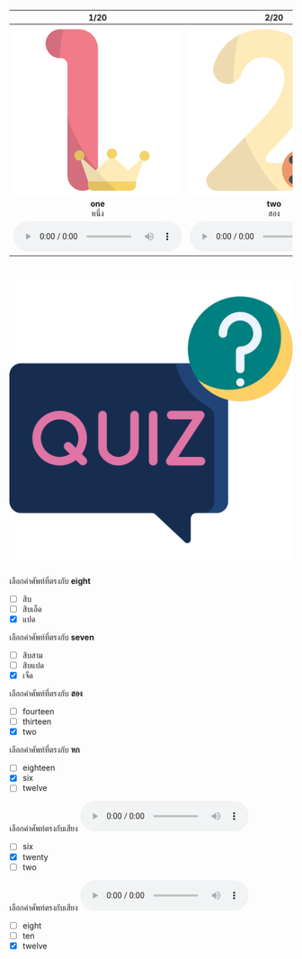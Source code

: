 <div class="carrousel">


|1/20|2/20|3/20|4/20|5/20|6/20|7/20|8/20|9/20|10/20|11/20|12/20|13/20|14/20|15/20|16/20|17/20|18/20|19/20|20/20|
| :----: | :----: | :----: | :----: | :----: | :----: | :----: | :----: | :----: | :----: | :----: | :----: | :----: | :----: | :----: | :----: | :----: | :----: | :----: | :----: |
|![](/media/img/numbers/one.svg)|![](/media/img/numbers/two.svg)|![](/media/img/numbers/three.svg)|![](/media/img/numbers/four.svg)|![](/media/img/numbers/five.svg)|![](/media/img/numbers/six.svg)|![](/media/img/numbers/seven.svg)|![](/media/img/numbers/eight.svg)|![](/media/img/numbers/nine.svg)|![](/media/img/numbers/ten.svg)|![](/media/img/numbers/eleven.svg)|![](/media/img/numbers/twelve.svg)|![](/media/img/numbers/thirteen.svg)|![](/media/img/numbers/fourteen.svg)|![](/media/img/numbers/fifteen.svg)|![](/media/img/numbers/sixteen.svg)|![](/media/img/numbers/seventeen.svg)|![](/media/img/numbers/eighteen.svg)|![](/media/img/numbers/nineteen.svg)|![](/media/img/numbers/twenty.svg)|
|**one**<br>หนึ่ง|**two**<br>สอง|**three**<br>สาม|**four**<br>สี่|**five**<br>ห้า|**six**<br>หก|**seven**<br>เจ็ด|**eight**<br>แปด|**nine**<br>เก้า|**ten**<br>สิบ|**eleven**<br>สิบเอ็ด|**twelve**<br>สิบสอง|**thirteen**<br>สิบสาม|**fourteen**<br>สิบสี่|**fifteen**<br>สิบห้า|**sixteen**<br>สิบหก|**seventeen**<br>สิบเจ็ด|**eighteen**<br>สิบแปด|**nineteen**<br>สิบเก้า|**twenty**<br>ยี่สิบ|
|![](/media/audio/one.mp3)|![](/media/audio/two.mp3)|![](/media/audio/three.mp3)|![](/media/audio/four.mp3)|![](/media/audio/five.mp3)|![](/media/audio/six.mp3)|![](/media/audio/seven.mp3)|![](/media/audio/eight.mp3)|![](/media/audio/nine.mp3)|![](/media/audio/ten.mp3)|![](/media/audio/eleven.mp3)|![](/media/audio/twelve.mp3)|![](/media/audio/thirteen.mp3)|![](/media/audio/fourteen.mp3)|![](/media/audio/fifteen.mp3)|![](/media/audio/sixteen.mp3)|![](/media/audio/seventeen.mp3)|![](/media/audio/eighteen.mp3)|![](/media/audio/nineteen.mp3)|![](/media/audio/twenty.mp3)|

</div>



# ![icon](/media/icons/quiz.svg) 


 เลือกคำศัพท์ที่ตรงกับ **eight**
 - [ ] สิบ
 - [ ] สิบเอ็ด
 - [x] แปด

 เลือกคำศัพท์ที่ตรงกับ **seven**
 - [ ] สิบสาม
 - [ ] สิบแปด
 - [x] เจ็ด

 เลือกคำศัพท์ที่ตรงกับ **สอง**
 - [ ] fourteen
 - [ ] thirteen
 - [x] two

 เลือกคำศัพท์ที่ตรงกับ **หก**
 - [ ] eighteen
 - [x] six
 - [ ] twelve

 เลือกคำศัพท์ตรงกับเสียง ![](/media/audio/twenty.mp3) 
 - [ ] six
 - [x] twenty
 - [ ] two

 เลือกคำศัพท์ตรงกับเสียง ![](/media/audio/twelve.mp3) 
 - [ ] eight
 - [ ] ten
 - [x] twelve
